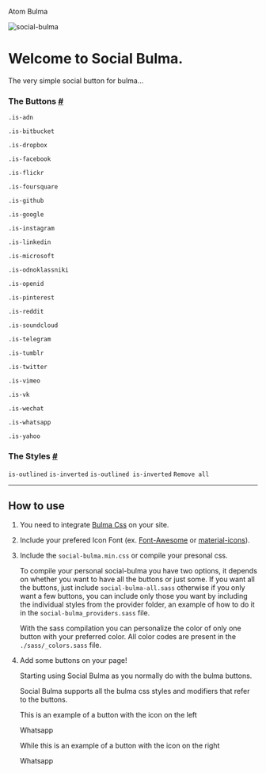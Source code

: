  Atom Bulma    

![social-bulma](https://socialify.git.ci/AndreaGelmini/social-bulma/image?description=1&font=Rokkitt&forks=1&issues=1&language=1&owner=1&pattern=Charlie%20Brown&pulls=1&stargazers=1&theme=Light)

Welcome to Social Bulma.
========================

The very simple social button for bulma...

### The Buttons [#](#available-classes)

`.is-adn`

`.is-bitbucket`

`.is-dropbox`

`.is-facebook`

`.is-flickr`

`.is-foursquare`

`.is-github`

`.is-google`

`.is-instagram`

`.is-linkedin`

`.is-microsoft`

`.is-odnoklassniki`

`.is-openid`

`.is-pinterest`

`.is-reddit`

`.is-soundcloud`

`.is-telegram`

`.is-tumblr`

`.is-twitter`

`.is-vimeo`

`.is-vk`

`.is-wechat`

`.is-whatsapp`

`.is-yahoo`

### The Styles [#](#the-styles)

`is-outlined` `is-inverted` `is-outlined is-inverted` `Remove all`

* * *

How to use
----------

1.  You need to integrate [Bulma Css](https://github.com/jgthms/bulma) on your site.
2.  Include your prefered Icon Font (ex. [Font-Awesome](http://fortawesome.github.io/Font-Awesome/) or [material-icons](https://github.com/google/material-design-icons)).
3.  Include the `social-bulma.min.css` or compile your presonal css.
    
    To compile your personal social-bulma you have two options, it depends on whether you want to have all the buttons or just some. If you want all the buttons, just include `social-bulma-all.sass` otherwise if you only want a few buttons, you can include only those you want by including the individual styles from the provider folder, an example of how to do it in the `social-bulma_providers.sass` file.
    
    With the sass compilation you can personalize the color of only one button with your preferred color. All color codes are present in the `./sass/_colors.sass` file.
    
4.  Add some buttons on your page!
    
    Starting using Social Bulma as you normally do with the bulma buttons.
    
    Social Bulma supports all the bulma css styles and modifiers that refer to the buttons.
    
    This is an example of a button with the icon on the left
    
    <a class="button is-whatsapp is-fullwidth"><span class="icon"><i class="fab fa-whatsapp"></i></span><span> Whatsapp</span></a>
    
    While this is an example of a button with the icon on the right
    
    <a class="button is-whatsapp is-fullwidth"><span> Whatsapp</span><span class="icon"><i class="fab fa-whatsapp"></i></span></a>
